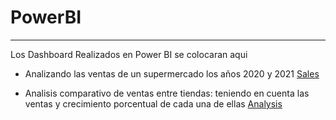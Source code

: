 # PowerBI
---
Los Dashboard Realizados en Power BI se colocaran aqui

* Analizando las ventas de un supermercado los años 2020 y 2021
  [Sales](https://app.powerbi.com/view?r=eyJrIjoiYTQ0Njc4MGQtOTFkMC00YmUxLWEwODctZTU5NzFlYzgyYmVlIiwidCI6IjY1MTgxYWE4LTI5NTgtNDE2ZC05MWEwLTEwODAzMzE4NWUxZiIsImMiOjR9)


* Analisis comparativo de ventas entre tiendas: teniendo en cuenta las ventas y crecimiento porcentual de cada una de ellas
  [Analysis](https://app.powerbi.com/view?r=eyJrIjoiMzZjZjc2ZGQtYWU5OS00NjA4LTkyYzItMWVmY2M4N2JmMGEzIiwidCI6IjY1MTgxYWE4LTI5NTgtNDE2ZC05MWEwLTEwODAzMzE4NWUxZiIsImMiOjR9)
